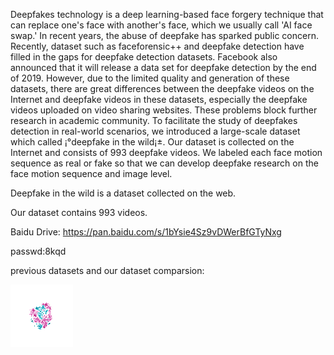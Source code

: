 Deepfakes technology is a deep learning-based face forgery technique that can replace one's face with another's face, which we usually call 'AI face swap.' In recent years, the abuse of deepfake has sparked public concern.
Recently, dataset such as faceforensic++ and deepfake detection have filled in the gaps for deepfake detection datasets. Facebook also announced that it will release a data set for deepfake detection by the end of 2019.
However, due to the limited quality and generation of these datasets, there are great differences between the deepfake videos on the Internet and deepfake videos in these datasets, especially the deepfake videos uploaded on video sharing websites. These problems block further research in academic community.
To facilitate the study of deepfakes detection in real-world scenarios, we introduced a large-scale dataset which called ¡°deepfake in the wild¡±. Our dataset is collected on the Internet and consists of 993 deepfake videos. We labeled each face motion sequence as real or fake so that we can develop deepfake research on the face motion sequence and image level.


Deepfake in the wild is a dataset collected on the web.

Our dataset contains 993 videos.

Baidu Drive: https://pan.baidu.com/s/1bYsie4Sz9vDWerBfGTyNxg

passwd:8kqd


previous datasets and our dataset comparsion:


<img src="./DD.png" width="100" height="100" alt="图片名称" align=center>
